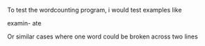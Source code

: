 To test the wordcounting program, i would test examples like

examin-
ate

Or similar cases where one word could be broken across two lines
